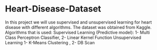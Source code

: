 # Heart-Disease-Dataset
In this project we will use supervised and unsupervised learning for heart disease with different algorithms. The dataset was obtained from Kaggle.
Algorithms that is used:
Supervised Learning (Predictive model):
1- Multi Class Perceptron Classifier, 2- Linear Kernel Function
Unsupervised Learning
1- K-Means Clustering , 2- DB Scan
